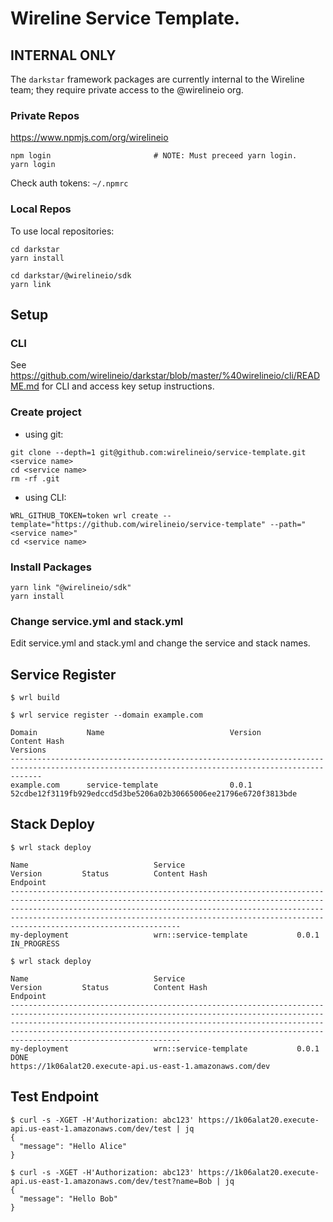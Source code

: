 # Wireline Service Template.

## INTERNAL ONLY

The `darkstar` framework packages are currently internal to the Wireline team; they require private access to the @wirelineio org.

### Private Repos

https://www.npmjs.com/org/wirelineio

~~~~
npm login                       # NOTE: Must preceed yarn login.
yarn login
~~~~

Check auth tokens: `~/.npmrc`


### Local Repos

To use local repositories:

~~~~
cd darkstar
yarn install

cd darkstar/@wirelineio/sdk
yarn link
~~~~


## Setup

### CLI

See https://github.com/wirelineio/darkstar/blob/master/%40wirelineio/cli/README.md for CLI and access key setup instructions.

### Create project

- using git:

```
git clone --depth=1 git@github.com:wirelineio/service-template.git <service name>
cd <service name>
rm -rf .git
```
- using CLI:

```
WRL_GITHUB_TOKEN=token wrl create --template="https://github.com/wirelineio/service-template" --path="<service name>"
cd <service name>
```

### Install Packages

```
yarn link "@wirelineio/sdk"
yarn install
```

### Change service.yml and stack.yml

Edit service.yml and stack.yml and change the service and stack names.

## Service Register

```
$ wrl build
```

```
$ wrl service register --domain example.com

Domain           Name                            Version         Content Hash                                                            Versions
---------------------------------------------------------------------------------------------------------------------------------------------------
example.com      service-template                0.0.1           52cdbe12f3119fb929edccd5d3be5206a02b30665006ee21796e6720f3813bde
```

## Stack Deploy

```
$ wrl stack deploy

Name                            Service                         Version         Status          Content Hash                                                            Endpoint
------------------------------------------------------------------------------------------------------------------------------------------------------------------------------------------------------------------------------------------------------------------------------------------------------------------------------
my-deployment                   wrn::service-template           0.0.1           IN_PROGRESS
```

```
$ wrl stack deploy

Name                            Service                         Version         Status          Content Hash                                                            Endpoint
------------------------------------------------------------------------------------------------------------------------------------------------------------------------------------------------------------------------------------------------------------------------------------------------------------------------------
my-deployment                   wrn::service-template           0.0.1           DONE                                                                                    https://1k06alat20.execute-api.us-east-1.amazonaws.com/dev
```

## Test Endpoint

```
$ curl -s -XGET -H'Authorization: abc123' https://1k06alat20.execute-api.us-east-1.amazonaws.com/dev/test | jq
{
  "message": "Hello Alice"
}

$ curl -s -XGET -H'Authorization: abc123' https://1k06alat20.execute-api.us-east-1.amazonaws.com/dev/test?name=Bob | jq
{
  "message": "Hello Bob"
}
```


